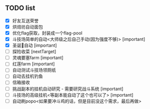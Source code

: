 ## TODO list
- [x] 好友互送荣誉
- [x] 烘焙坊自动面包
- [x] 优化flag获取，封装成一个flag-pool
- [x] 斗技场简单的自动<大师级之后自己手动(因为强度不够)> [important]
- [x] 圣诞🎣自动 [important]
- [ ] 探险收菜 [nextTarget]
- [ ] 灵魂要塞farm [important]
- [ ] 红莲farm [important]
- [ ] 自动测试斗技场领厕纸
- [ ] 自动去挂机钓鱼
- [ ] 信箱接收
- [ ] 挑战副本的挂机自动研究 - 需要研究战斗系统 [important]
- [ ] 斗技场的高级挂机<等副本能自动了这个也可以了> [important]
- [ ] 自动刷popo<如果要冲斗鸡的话，但是目前没这个需求，最后再做>

